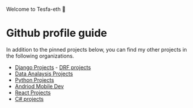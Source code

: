 Welcome to Tesfa-eth 👋

# Github profile guide

In addition to the pinned projects below, you can find my other projects in the following organizations.

- [Django Projects](https://github.com/orgs/Django-projects-tesfa/repositories) - [DRF projects]([https://github.com/Django-REST-FrameWork-Projects](https://github.com/orgs/Django-REST-FrameWork-Projects/repositories))
- [Data Analaysis Projects](https://github.com/orgs/Python-And-Data-Analaysis-Projects/repositories)
- [Python Projects](https://github.com/orgs/Python-projects-Tesfa/repositories)
- [Andriod Mobile Dev](https://github.com/orgs/Andriod-mobile-dev/repositories)
- [React Projects](https://github.com/orgs/React-projects-tesfa/repositories)
- [C# projects](https://github.com/orgs/C-sharp-Projects-org/repositories)

<!---
Tesfa-eth/Tesfa-eth is a ✨ special ✨ repository because its `README.md` (this file) appears on your GitHub profile.
You can click the Preview link to take a look at your changes.
--->
